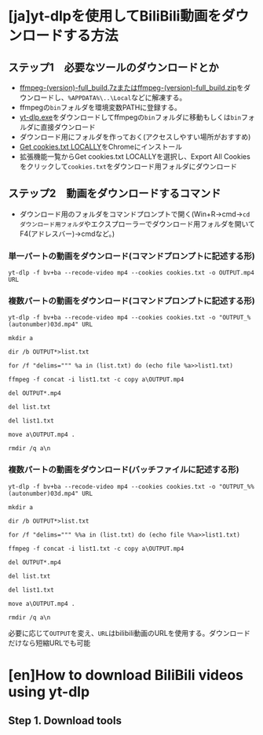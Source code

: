 # [ja]yt-dlpを使用してBiliBili動画をダウンロードする方法
## ステップ1　必要なツールのダウンロードとか
* [ffmpeg-(version)-full_build.7zまたはffmpeg-(version)-full_build.zip](https://github.com/GyanD/codexffmpeg/releases)をダウンロードし、`%APPDATA%\..\Local`などに解凍する。
* ffmpegの`bin`フォルダを環境変数PATHに登録する。
* [yt-dlp.exe](https://github.com/yt-dlp/yt-dlp-nightly-builds/releases)をダウンロードしてffmpegの`bin`フォルダに移動もしくは`bin`フォルダに直接ダウンロード
* ダウンロード用にフォルダを作っておく(アクセスしやすい場所がおすすめ)
* [Get cookies.txt LOCALLY](https://chromewebstore.google.com/detail/get-cookiestxt-locally/cclelndahbckbenkjhflpdbgdldlbecc)をChromeにインストール
* 拡張機能一覧からGet cookies.txt LOCALLYを選択し、Export All Cookiesをクリックして`cookies.txt`をダウンロード用フォルダにダウンロード
## ステップ2　動画をダウンロードするコマンド
* ダウンロード用のフォルダをコマンドプロンプトで開く(Win+R→cmd→`cd ダウンロード用フォルダ`やエクスプローラーでダウンロード用フォルダを開いてF4(アドレスバー)→cmdなど。)
### 単一パートの動画をダウンロード(コマンドプロンプトに記述する形)
```
yt-dlp -f bv+ba --recode-video mp4 --cookies cookies.txt -o OUTPUT.mp4 URL
```
### 複数パートの動画をダウンロード(コマンドプロンプトに記述する形)
```
yt-dlp -f bv+ba --recode-video mp4 --cookies cookies.txt -o "OUTPUT_%(autonumber)03d.mp4" URL

mkdir a

dir /b OUTPUT*>list.txt

for /f "delims=""" %a in (list.txt) do (echo file %a>>list1.txt)

ffmpeg -f concat -i list1.txt -c copy a\OUTPUT.mp4

del OUTPUT*.mp4

del list.txt

del list1.txt

move a\OUTPUT.mp4 .

rmdir /q a\n
```
### 複数パートの動画をダウンロード(バッチファイルに記述する形)
```
yt-dlp -f bv+ba --recode-video mp4 --cookies cookies.txt -o "OUTPUT_%%(autonumber)03d.mp4" URL

mkdir a

dir /b OUTPUT*>list.txt

for /f "delims=""" %%a in (list.txt) do (echo file %%a>>list1.txt)

ffmpeg -f concat -i list1.txt -c copy a\OUTPUT.mp4

del OUTPUT*.mp4

del list.txt

del list1.txt

move a\OUTPUT.mp4 .

rmdir /q a\n
```
必要に応じて`OUTPUT`を変え、`URL`はbilibili動画のURLを使用する。ダウンロードだけなら短縮URLでも可能

# [en]How to download BiliBili videos using yt-dlp
## Step 1. Download tools
